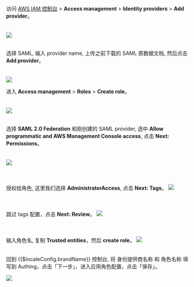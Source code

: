 <IntegrationDetailCard title="在 AWS 创建 Identity Provider">

访问 [AWS IAM 控制台](https://console.aws.amazon.com/iam/home#/home) > **Access management** > **Identity providers** > **Add provider**。

<img src="~@imagesZhCn/integration/aws-global/aws6.png" style="margin-top: 20px;" class="md-img-padding" />
<br><br>

选择 SAML, 输入 provider name, 上传之前下载的 SAML 原数据文档, 然后点击 **Add provider**。

<img src="~@imagesZhCn/integration/aws-global/aws7.png" style="margin-top: 20px;" class="md-img-padding" />

</IntegrationDetailCard>

<IntegrationDetailCard title="在 AWS 创建角色">

进入 **Access management** > **Roles** > **Create role**。

<img src="~@imagesZhCn/integration/aws-global/aws8.png" style="margin-top: 20px;" class="md-img-padding" />
<br><br>

选择 **SAML 2.0 Federation** 和刚创建的 SAML provider, 选中 **Allow programmatic and AWS Management Console access**, 点击 **Next: Permissions**。

<img src="~@imagesZhCn/integration/aws-global/aws9.png" style="margin-top: 20px;" class="md-img-padding" />
<br><br>

授权给角色, 这里我们选择 **AdministratorAccess**, 点击 **Next: Tags**。
<img src="~@imagesZhCn/integration/aws-global/aws10.png" style="margin-top: 20px;" class="md-img-padding" />
<br><br>

跳过 tags 配置，点击 **Next: Review**。
<img src="~@imagesZhCn/integration/aws-global/aws11.png" style="margin-top: 20px;" class="md-img-padding" />
<br><br>

输入角色名, 复制 **Trusted entities**，然后 **create role**。
<img src="~@imagesZhCn/integration/aws-global/aws12.png" style="margin-top: 20px;" class="md-img-padding" />
<br><br>

回到 {{$localeConfig.brandName}} 控制台, 将 身份提供商名称 和 角色名称 填写到 Authing，点击「下一步」，进入应用角色配置，点击「保存」。

<img src="~@imagesZhCn/integration/aws-global/aws17.png" />

</IntegrationDetailCard>

